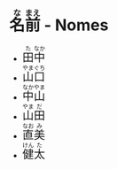 # <ruby>名<rt>な</rt>前<rt>まえ</rt></ruby> - Nomes

-   <font size="5"><code><ruby>田<rt>た</rt>中<rt>なか</rt></ruby></code></font>
-   <font size="5"><code><ruby>山<rt>やま</rt>口<rt>ぐち</rt></ruby></code></font>
-   <font size="5"><code><ruby>中<rt>なか</rt>山<rt>やま</rt></ruby></code></font>
-   <font size="5"><code><ruby>山<rt>やま</rt>田<rt>だ</rt></ruby></code></font>
-   <font size="5"><code><ruby>直<rt>なお</rt>美<rt>み</rt></ruby></code></font>
-   <font size="5"><code><ruby>健<rt>けん</rt>太<rt>た</rt></ruby></code></font>
